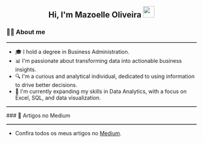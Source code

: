 <h2 align="center">
  Hi, I'm Mazoelle Oliveira
  <img src="https://raw.githubusercontent.com/MartinHeinz/MartinHeinz/master/wave.gif" width="30px"/>
</h2>

### 👩‍💻 About me
<hr style="border-top: 1px solid #808080;">

* 🎓 I hold a degree in Business Administration.
* 📊 I'm passionate about transforming data into actionable business insights.
* 🔍 I'm a curious and analytical individual, dedicated to using information to drive better decisions.
* 🚀 I'm currently expanding my skills in Data Analytics, with a focus on Excel, SQL, and data visualization.

<hr style="border-top: 1px solid #808080;">
### 📝 Artigos no Medium
<hr style="border-top: 1px solid #808080;">

* Confira todos os meus artigos no [Medium](https://medium.com/@mazoelle09).


